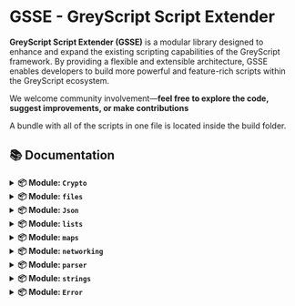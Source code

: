 # GSSE - GreyScript Script Extender

**GreyScript Script Extender (GSSE)** is a modular library designed to enhance and expand the existing scripting capabilities of the GreyScript framework. By providing a flexible and extensible architecture, GSSE enables developers to build more powerful and feature-rich scripts within the GreyScript ecosystem.

We welcome community involvement—**feel free to explore the code, suggest improvements, or make contributions**

A bundle with all of the scripts in one file is located inside the build folder.

## 📚 Documentation

<details>
<summary><strong>📦 Module: <code>Crypto</code></strong></summary>
<br>

<details>
<summary><strong><code>Crypto.b64encode(text)</code></strong></summary>
<br>

Encodes a string with base64.

#### **Parameters**
- `text` *(string)*: The string to be encoded with base64.

#### **Returns**
- *(string)*: The base64 encoded version of the text.

#### **Example**
```lua
b64encoded = Crypto.b64encode("Hello, World!")
print(b64encoded)
```
</details>

<details>
<summary><strong><code>Crypto.b64decode(text)</code></strong></summary>
<br>

Decodes a base64 encoded string.

#### **Parameters**
- `text` *(string)*: The base64 encoded string to be decoded.

#### **Returns**
- *(string)*: The plaintext version of the base64 encoded text.

#### **Example**
```lua
text = Crypto.b64decode("SGVsbG8sIFdvcmxkIQ==")
print(text)
```
</details>

<details>
<summary><strong><code>Crypto.sha256(text)</code></strong></summary>
<br>

Hashes a string with sha256.

#### **Parameters**
- `text` *(string)*: The string to be hashed.

#### **Returns**
- *(string)*: The sha256 version of the string.

#### **Example**
```lua
hash = Crypto.sha256("S3cure!")
print(hash)
```
</details>

<details>
<summary><strong><code>Crypto.aes128(choice, password, text)</code></strong></summary>
<br>

Encrypts or decrypts a string with aes128.

#### **Parameters**
- `choice` *(string)*: Choose between 'encrypt' or 'decrypt'.
  - `encrypt`: Encrypts the string.
  - `decrypt`: Decrypts the string.
- `password` *(string)*: The password used to encrypt the string.
- `text` *(string)*: The string to be encrypted or decrypted.

#### **Returns**
- *(string)*: The aes128 encrypted or decrypted version of the string.

#### **Example**
```lua
ciphertext = Crypto.aes128("encrypt", password, text)
decrypted = Crypto.aes128("decrypt", password, ciphertext)
print(decrypted)
```
</details>
</details>


<details>
<summary><strong>📦 Module: <code>files</code></strong></summary>
<br>


<details>
<summary><strong><code>getFile(object, path)</code></strong></summary>
<br>

Gets a file object from another object.

#### **Parameters**
- `object` *(object)*: This object is used to obtain the file object.
  - `file`: Gets a file object from another file object.
  - `computer`: Gets a file object from a computer object.
  - `ftpShell`: Gets a file object from an ftpShell object.
  - `shell`: Gets a file object from a shell object.
- `path` *(string)*: The path of the file object to obtain.

#### **Returns**
- *(object|null)*: The file object from the specified path or null on error.

#### **Example**
```lua
passwd_object = getFile(result, "/etc/passwd")
print(passwd_object.get_content)
```
</details>

<details>
<summary><strong><code>getUser(object)</code></strong></summary>
<br>

Returns the user that owns the object.

#### **Parameters**
- `object` *(object)*: This object is used to obtain the file object.
  - `file`: Gets a file object from another file object.
  - `computer`: Gets a file object from a computer object.
  - `ftpShell`: Gets a file object from an ftpShell object.
  - `shell`: Gets a file object from a shell object.

#### **Returns**
- *(string)*: The owner of the object.

#### **Example**
```lua
user = getUser(result)
print("The current user is: "+user)
```
</details>
</details>


<details>
<summary><strong>📦 Module: <code>Json</code></strong></summary>
<br>

<details>
<summary><strong><code>Json.dump(json)</code></strong></summary>
<br>

Converts the map into a json string

#### **Parameters**
- `json` *(map)*: The map to convert into a json string.

#### **Returns**
- *(string)*: The json string from the map.

#### **Example**
```lua
json_string = Json.dump({"key":"value"})
print(json_string)
```
</details>

<details>
<summary><strong><code>Json.loads(json)</code></strong></summary>
<br>

Converts the json string into a map

#### **Parameters**
- `json` *(string)*: The string to convert into a map.

#### **Returns**
- *(string)*: The map from the json string.

#### **Example**
```lua
json_map = Json.loads("{""key"":""value""}")
print(json_map)
```
</details>
</details>


<details>
<summary><strong>📦 Module: <code>lists</code></strong></summary>
<br>

<details>
<summary><strong><code>clean(myList)</code></strong></summary>
<br>

Removes empty strings from a list.

#### **Parameters**
- `myList` *(list)*: The list that needs to be cleaned.

#### **Returns**
- *(list)*: The cleaned list.

#### **Example**
```lua
cleanList = myList.clean
cleanList = clean(myList)
print(cleanList)
```
</details>

<details>
<summary><strong><code>hasvalue(myList, item)</code></strong></summary>
<br>

Returns 1 if the list has a value else return 0.

#### **Parameters**
- `myList` *(list|map)*: The list that contains the item.
- `item` *(any)*: The item that is contained in the list.

#### **Returns**
- *(number)*: 1 if the item is found else 0.

#### **Example**
```lua
if myList.hasvalue("cat") then print("The cat has been found")
if hasvalue(myList, "cat") then print("The cat has been found")
```
</details>
</details>


<details>
<summary><strong>📦 Module: <code>maps</code></strong></summary>
<br>

<details>
<summary><strong><code>hasvalue(myMap, item)</code></strong></summary>
<br>

Returns 1 if the map has a value else return 0.

#### **Parameters**
- `myMap` *(map|list)*: The map that contains the item.
- `item` *(any)*: The item that is contained in the map.

#### **Returns**
- *(number)*: 1 if the item is found else 0.

#### **Example**
```lua
if myMap.hasvalue("cat") then print("The cat has been found")
if hasvalue(myMap, "cat") then print("The cat has been found")
```
</details>
</details>


<details>
<summary><strong>📦 Module: <code>networking</code></strong></summary>
<br>

<details>
<summary><strong><code>check_service(ip, service, libVersion=null)</code></strong></summary>
<br>

Searches a network for a library and returns 1 if the service is found else return 0

#### **Parameters**
- `ip` *(string)*: The ip of the network.
- `service` *(string)*: The service that needs to be found.
- `libVersion` *(string|null)*: The version of the library that needs to be found, default null for no specific version.

#### **Returns**
- *(number)*: 1 if the service is found else 0.

#### **Example**
```lua
if check_service("188.211.38.42", "ssh") then print("This network has ssh!")
if check_service("188.211.38.42", "ssh", "1.0.0") then print("This network has ssh with version 1.0.0!")
if check_service("188.211.38.42", "kernel_router", "1.0.0") then print("This network has a kernel_router of version 1.0.0!")
```
</details>

<details>
<summary><strong><code>random_ip()</code></strong></summary>
<br>

Returns a random ip

#### **Returns**
- *(string)*: A random ip.

#### **Example**
```lua
print(random_ip)
```
</details>
</details>


<details>
<summary><strong>📦 Module: <code>parser</code></strong></summary>
<br>

<details>
<summary><strong><code>parse_input(input)</code></strong></summary>
<br>

Returns a list of arguments from the input.

#### **Parameters**
- `input` *(string)*: The input that needs to be parsed.

#### **Returns**
- *(list)*: A list of the parsed arguments.

#### **Example**
```lua
print(parse_input(input("Terminal: ")))
```
</details>

<details>
<summary><strong><code>perm_format(permCode)</code></strong></summary>
<br>

Returns a list of permissions from a permission code.

#### **Parameters**
- `permCode` *(string)*: The permission code ex: 777.

#### **Returns**
- *(list)*: A list of permissions.

#### **Example**
```lua
for perm in perm_format("777")
  file.chmod(perm)
end for
```
</details>
</details>


<details>
<summary><strong>📦 Module: <code>strings</code></strong></summary>
<br>

<details>
<summary><strong><code>color(string, colorCode)</code></strong></summary>
<br>

Changes the color of a string.

#### **Parameters**
- `string` *(string)*: The string that needs to be colored.
- `colorCode` *(string)*: The color code.
  - `blue`
  - `yellow`
  - `black`
  - `grey`
  - `gray`
  - `white`
  - `green`
  - `red`
  - `ff00ff`: Color codes like these are also compatible.

#### **Returns**
- *(string)*: The colored string.

#### **Example**
```lua
print(color("This is red", "red"))
print("This is blue".color("blue"))
```
</details>

<details>
<summary><strong><code>mark(string, colorCode)</code></strong></summary>
<br>

Marks a string.

#### **Parameters**
- `string` *(string)*: The string that needs to be marked.
- `colorCode` *(string)*: The color code.
  - `blue`
  - `yellow`
  - `black`
  - `grey`
  - `gray`
  - `white`
  - `green`
  - `red`
  - `ff00ffaa`: Color codes like these are also compatible.

#### **Returns**
- *(string)*: The colored string.

#### **Example**
```lua
print(mark("This is marked in red", "red"))
print("This is marked in blue".mark("blue"))
```
</details>

<details>
<summary><strong><code>bold(string)</code></strong></summary>
<br>

Turns a string into a bold string.

#### **Returns**
- *(string)*: The string in bold.

#### **Example**
```lua
print(bold("This string is now bold"))
print("This string is now bold".bold)
```
</details>

<details>
<summary><strong><code>underline(string)</code></strong></summary>
<br>

Adds an underline to a string.

#### **Returns**
- *(string)*: The string with an underline.

#### **Example**
```lua
print(underline("This string now has an underline"))
print("This string now has an underline".underline)
```
</details>

<details>
<summary><strong><code>alpha(string, alphaCode)</code></strong></summary>
<br>

Changes the transparancy of a string.

#### **Parameters**
- `string` *(string)*: The string that needs to be transparent.
- `alphaCode` *(string)*: The transparacy code.
  - `aa`: This is a valid transparacy code.

#### **Returns**
- *(string)*: A transparent string.

#### **Example**
```lua
print(alpha("This string is now transparant", "aa"))
print("This string is now transparant".mark("aa"))
```
</details>

<details>
<summary><strong><code>startswith(string, prefix)</code></strong></summary>
<br>

Returns 1 if the string starts with the defined prefix else returns 0.

#### **Parameters**
- `string` *(string)*: The string that needs to be checked.
- `prefix` *(string)*: The prefix that needs to be checked.

#### **Returns**
- *(number)*: 1 if the string starts with the prefix else 0.

#### **Example**
```lua
if myString.startswith("prefix") then print("The string starts with prefix")
if startswith(myString, "prefix") then print("The string starts with prefix")
```
</details>

<details>
<summary><strong><code>endswith(string, suffix)</code></strong></summary>
<br>

Returns 1 if the string ends with the defined suffix else returns 0.

#### **Parameters**
- `string` *(string)*: The string that needs to be checked.
- `suffix` *(string)*: The suffix that needs to be checked.

#### **Returns**
- *(number)*: 1 if the string ends with the suffix else 0.

#### **Example**
```lua
if myString.endswith("prefix") then print("The string ends with prefix")
if endswith(myString, "prefix") then print("The string ends with prefix")
```
</details>

<details>
<summary><strong><code>tagstrip(string)</code></strong></summary>
<br>

Strips richtext tags from a string.

#### **Parameters**
- `string` *(string)*: The string that needs it's richtext tags stripped.

#### **Returns**
- *(string)*: The string without richtext tags.

#### **Example**
```lua
print(myString.tagstrip)
print(tagstrip(myString))
```
</details>

<details>
<summary><strong><code>format(string, params)</code></strong></summary>
<br>

Formats a string to include the params.

#### **Parameters**
- `string` *(string)*: The string that needs to be formatted.
- `params` *(list)*: A list with parameters that need to be included into the string.

#### **Returns**
- *(string|null)*: The formatted string to include the params. Or null when something went wrong.

#### **Example**
```lua
myString.format([name])
format("Name: {}", [name])
```
</details>

<details>
<summary><strong><code>printf(string, params)</code></strong></summary>
<br>

Prints a formatted string that includes the params.

#### **Parameters**
- `string` *(string)*: The string that needs to be formatted.
- `params` *(list)*: A list with parameters that need to be included into the string.

#### **Returns**
- *(null)*: This returns nothing.

#### **Example**
```lua
printf("Name: {}", [name])
```
</details>

<details>
<summary><strong><code>printf(string, params)</code></strong></summary>
<br>

Prints a formatted string that includes the params.

#### **Parameters**
- `string` *(string)*: The string that needs to be formatted.
- `params` *(list)*: A list with parameters that need to be included into the string.

#### **Returns**
- *(null)*: This returns nothing.

#### **Example**
```lua
printf("Name: {}", [name])
```
</details>

<details>
<summary><strong><code>format_table(csv)</code></strong></summary>
<br>

Formats a string in a table format.

#### **Parameters**
- `csv` *(string)*: Csv that needs to be formatted to a table.

#### **Returns**
- *(string)*: The formatted table.

#### **Example**
```lua
print(format_table("#,username,password\n0,admin,s3cure!\n1,user,welcome123"))
```
</details>
</details>


<details>
<summary><strong>📦 Module: <code>Error</code></strong></summary>
<br>

<details>
<summary><strong><code>Error.New(message)</code></strong></summary>
<br>

Creates a new Error object.

#### **Parameters**
- `message` *(string)*: The error message.

#### **Returns**
- *(Error)*: An Error object.

#### **Example**
```lua
return Error.New("Error: could not...")
if Error.New("Error: could not...") isa Error then print("isa works to verify errors")
```
</details>

<details>
<summary><strong><code>Error.Log(self)</code></strong></summary>
<br>

Prints the error message associated with the Error object.

#### **Parameters**
- `self` *(Error)*: The error that you want to print to the screen.

#### **Example**
```lua
Error.Log(myError)
myError.Log
```
</details>
</details>